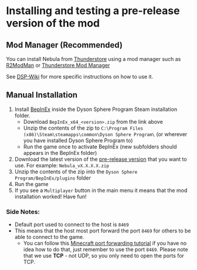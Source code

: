 # Installing and testing a pre-release version of the mod

## Mod Manager (Recommended)
You can install Nebula from [Thunderstore](https://dsp.thunderstore.io/package/nebula/NebulaMultiplayerMod/) using a mod manager such as [R2ModMan](https://dsp.thunderstore.io/package/ebkr/r2modman/) or [Thunderstore Mod Manager](https://www.overwolf.com/app/Thunderstore-Thunderstore_Mod_Manager)

See [DSP-Wiki](https://dsp-wiki.com/Modding:Getting_Started#Using_the_Mod_Manager) for more specific instructions on how to use it.

## Manual Installation
1. Install [BepInEx](https://github.com/BepInEx/BepInEx/releases/latest) inside the Dyson Sphere Program Steam installation folder.
   - Download `BepInEx_x64_<version>.zip` from the link above
   - Unzip the contents of the zip to `C:\Program Files (x86)\Steam\steamapps\common\Dyson Sphere Program\` (or wherever you have installed Dyson Sphere Program to)
   - Run the game once to activate BepInEx (new subfolders should appears in the BepInEx folder)
2. Download the latest version of the [pre-release version](https://github.com/hubastard/nebula/releases/latest) that you want to use. For example: `Nebula_vX.X.X.X.zip`
3. Unzip the contents of the zip into the `Dyson Sphere Program/BepInEx/plugins` folder
4. Run the game
5. If you see a `Multiplayer` button in the main menu it means that the mod installation worked! Have fun!

### Side Notes:
- Default port used to connect to the host is `8469`
- This means that the host most port forward the port `8469` for others to be able to connect to the game. 
    - You can follow this [Minecraft port forwarding tutorial](https://www.youtube.com/watch?v=X75GbRaGzu8&ab_channel=TroubleChute) if you have no idea how to do that, just remember to use the port `8469`. Please note that we use **TCP** - not UDP, so you only need to open the ports for TCP.
